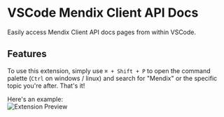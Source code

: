 # VSCode Mendix Client API Docs

Easily access Mendix Client API docs pages from within VSCode.

## Features

To use this extension, simply use `⌘ + Shift + P` to open the command palette (`Ctrl` on windows / linux) and search for "Mendix" or the specific topic you're after. That's it!


Here's an example:    
![Extension Preview](img/preview.gif)
